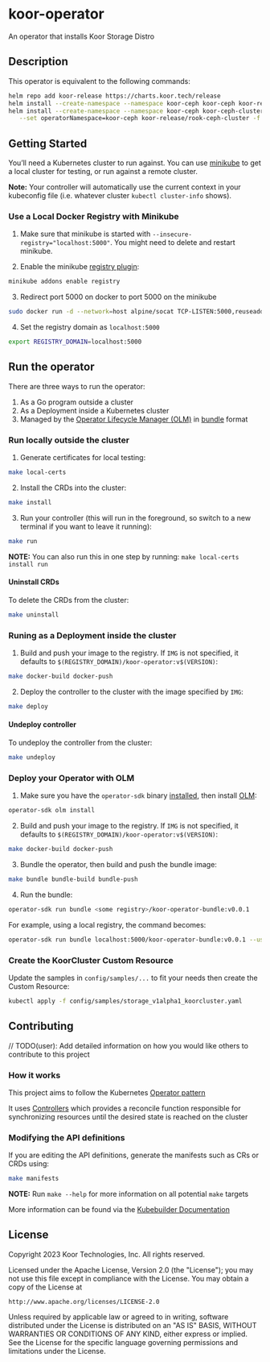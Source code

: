 # koor-operator
An operator that installs Koor Storage Distro

## Description
This operator is equivalent to the following commands:

```sh
helm repo add koor-release https://charts.koor.tech/release
helm install --create-namespace --namespace koor-ceph koor-ceph koor-release/rook-ceph -f utils/operatorValues.yaml
helm install --create-namespace --namespace koor-ceph koor-ceph-cluster \
   --set operatorNamespace=koor-ceph koor-release/rook-ceph-cluster -f values-override.yaml
```

## Getting Started
You’ll need a Kubernetes cluster to run against. You can use [minikube](https://minikube.sigs.k8s.io/docs/start/) to get a local cluster for testing, or run against a remote cluster.

**Note:** Your controller will automatically use the current context in your kubeconfig file (i.e. whatever cluster `kubectl cluster-info` shows).

### Use a Local Docker Registry with Minikube
1. Make sure that minikube is started with `--insecure-registry="localhost:5000"`. You might need to delete and restart minikube.

2. Enable the minikube [registry plugin](https://minikube.sigs.k8s.io/docs/handbook/registry/#docker-on-macos):

```sh
minikube addons enable registry
```

3. Redirect port 5000 on docker to port 5000 on the minikube

```sh
sudo docker run -d --network=host alpine/socat TCP-LISTEN:5000,reuseaddr,fork TCP:$(minikube ip):5000
```

4. Set the registry domain as `localhost:5000`

```sh
export REGISTRY_DOMAIN=localhost:5000
```

## Run the operator
There are three ways to run the operator:

1. As a Go program outside a cluster
2. As a Deployment inside a Kubernetes cluster
3. Managed by the [Operator Lifecycle Manager (OLM)](https://sdk.operatorframework.io/docs/olm-integration/tutorial-bundle/#enabling-olm) in [bundle](https://sdk.operatorframework.io/docs/olm-integration/quickstart-bundle/) format

### Run locally outside the cluster
1. Generate certificates for local testing:

```sh
make local-certs
```

2. Install the CRDs into the cluster:

```sh
make install
```

3. Run your controller (this will run in the foreground, so switch to a new terminal if you want to leave it running):

```sh
make run
```

**NOTE:** You can also run this in one step by running: `make local-certs install run`

#### Uninstall CRDs
To delete the CRDs from the cluster:

```sh
make uninstall
```

### Runing as a Deployment inside the cluster
1. Build and push your image to the registry. If `IMG` is not specified, it defaults to `$(REGISTRY_DOMAIN)/koor-operator:v$(VERSION)`:

```sh
make docker-build docker-push
```

2. Deploy the controller to the cluster with the image specified by `IMG`:

```sh
make deploy
```

#### Undeploy controller
To undeploy the controller from the cluster:

```sh
make undeploy
```

### Deploy your Operator with OLM
1. Make sure you have the `operator-sdk` binary [installed](https://sdk.operatorframework.io/docs/installation/), then install [OLM](https://sdk.operatorframework.io/docs/olm-integration/tutorial-bundle/#enabling-olm):

```sh
operator-sdk olm install
```

2. Build and push your image to the registry. If `IMG` is not specified, it defaults to `$(REGISTRY_DOMAIN)/koor-operator:v$(VERSION)`:

```sh
make docker-build docker-push
```

3. Bundle the operator, then build and push the bundle image:

```sh
make bundle bundle-build bundle-push
```

4. Run the bundle:

```sh
operator-sdk run bundle <some registry>/koor-operator-bundle:v0.0.1
```

For example, using a local registry, the command becomes:

```sh
operator-sdk run bundle localhost:5000/koor-operator-bundle:v0.0.1 --use-http
```

### Create the KoorCluster Custom Resource
Update the samples in `config/samples/...` to fit your needs then create the Custom Resource:

```sh
kubectl apply -f config/samples/storage_v1alpha1_koorcluster.yaml
```

## Contributing
// TODO(user): Add detailed information on how you would like others to contribute to this project

### How it works
This project aims to follow the Kubernetes [Operator pattern](https://kubernetes.io/docs/concepts/extend-kubernetes/operator/)

It uses [Controllers](https://kubernetes.io/docs/concepts/architecture/controller/)
which provides a reconcile function responsible for synchronizing resources until the desired state is reached on the cluster

### Modifying the API definitions
If you are editing the API definitions, generate the manifests such as CRs or CRDs using:

```sh
make manifests
```

**NOTE:** Run `make --help` for more information on all potential `make` targets

More information can be found via the [Kubebuilder Documentation](https://book.kubebuilder.io/introduction.html)

## License

Copyright 2023 Koor Technologies, Inc. All rights reserved.

Licensed under the Apache License, Version 2.0 (the "License");
you may not use this file except in compliance with the License.
You may obtain a copy of the License at

    http://www.apache.org/licenses/LICENSE-2.0

Unless required by applicable law or agreed to in writing, software
distributed under the License is distributed on an "AS IS" BASIS,
WITHOUT WARRANTIES OR CONDITIONS OF ANY KIND, either express or implied.
See the License for the specific language governing permissions and
limitations under the License.
